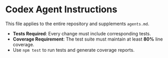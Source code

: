 # Codex Agent Instructions

This file applies to the entire repository and supplements `agents.md`.

- **Tests Required**: Every change must include corresponding tests.
- **Coverage Requirement**: The test suite must maintain at least **80%** line coverage.
- Use `npm test` to run tests and generate coverage reports.

